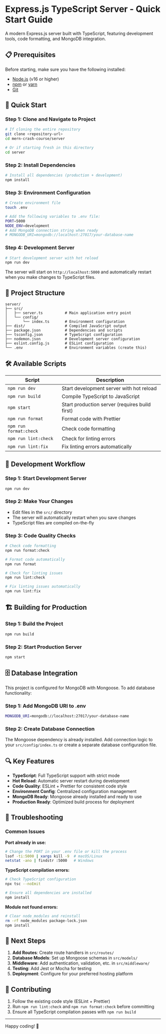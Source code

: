 # Express.js TypeScript Server - Quick Start Guide

A modern Express.js server built with TypeScript, featuring development tools, code formatting, and MongoDB integration.

## 📋 Prerequisites

Before starting, make sure you have the following installed:

- [Node.js](https://nodejs.org/) (v16 or higher)
- [npm](https://www.npmjs.com/) or [yarn](https://yarnpkg.com/)
- [Git](https://git-scm.com/)

## 🚀 Quick Start

### Step 1: Clone and Navigate to Project

```bash
# If cloning the entire repository
git clone <repository-url>
cd mern-crash-course/server

# Or if starting fresh in this directory
cd server
```

### Step 2: Install Dependencies

```bash
# Install all dependencies (production + development)
npm install
```

### Step 3: Environment Configuration

```bash
# Create environment file
touch .env

# Add the following variables to .env file:
PORT=5000
NODE_ENV=development
# Add MongoDB connection string when ready
# MONGODB_URI=mongodb://localhost:27017/your-database-name
```

### Step 4: Development Server

```bash
# Start development server with hot reload
npm run dev
```

The server will start on `http://localhost:5000` and automatically restart when you make changes to TypeScript files.

## 📁 Project Structure

```
server/
├── src/
│   ├── server.ts          # Main application entry point
│   └── config/
│       └── index.ts       # Environment configuration
├── dist/                  # Compiled JavaScript output
├── package.json           # Dependencies and scripts
├── tsconfig.json          # TypeScript configuration
├── nodemon.json           # Development server configuration
├── eslint.config.js       # ESLint configuration
└── .env                   # Environment variables (create this)
```

## 🛠️ Available Scripts

| Script                 | Description                                    |
| ---------------------- | ---------------------------------------------- |
| `npm run dev`          | Start development server with hot reload       |
| `npm run build`        | Compile TypeScript to JavaScript               |
| `npm start`            | Start production server (requires build first) |
| `npm run format`       | Format code with Prettier                      |
| `npm run format:check` | Check code formatting                          |
| `npm run lint:check`   | Check for linting errors                       |
| `npm run lint:fix`     | Fix linting errors automatically               |

## 🔧 Development Workflow

### Step 1: Start Development Server

```bash
npm run dev
```

### Step 2: Make Your Changes

- Edit files in the `src/` directory
- The server will automatically restart when you save changes
- TypeScript files are compiled on-the-fly

### Step 3: Code Quality Checks

```bash
# Check code formatting
npm run format:check

# Format code automatically
npm run format

# Check for linting issues
npm run lint:check

# Fix linting issues automatically
npm run lint:fix
```

## 🏗️ Building for Production

### Step 1: Build the Project

```bash
npm run build
```

### Step 2: Start Production Server

```bash
npm start
```

## 🗄️ Database Integration

This project is configured for MongoDB with Mongoose. To add database functionality:

### Step 1: Add MongoDB URI to .env

```bash
MONGODB_URI=mongodb://localhost:27017/your-database-name
```

### Step 2: Create Database Connection

The Mongoose dependency is already installed. Add connection logic to your `src/config/index.ts` or create a separate database configuration file.

## 🔍 Key Features

- **TypeScript**: Full TypeScript support with strict mode
- **Hot Reload**: Automatic server restart during development
- **Code Quality**: ESLint + Prettier for consistent code style
- **Environment Config**: Centralized configuration management
- **MongoDB Ready**: Mongoose already installed and ready to use
- **Production Ready**: Optimized build process for deployment

## 🐛 Troubleshooting

### Common Issues

**Port already in use:**

```bash
# Change the PORT in your .env file or kill the process
lsof -ti:5000 | xargs kill -9  # macOS/Linux
netstat -ano | findstr :5000   # Windows
```

**TypeScript compilation errors:**

```bash
# Check TypeScript configuration
npx tsc --noEmit

# Ensure all dependencies are installed
npm install
```

**Module not found errors:**

```bash
# Clear node_modules and reinstall
rm -rf node_modules package-lock.json
npm install
```

## 📝 Next Steps

1. **Add Routes**: Create route handlers in `src/routes/`
2. **Database Models**: Set up Mongoose schemas in `src/models/`
3. **Middleware**: Add authentication, validation, etc. in `src/middleware/`
4. **Testing**: Add Jest or Mocha for testing
5. **Deployment**: Configure for your preferred hosting platform

## 🤝 Contributing

1. Follow the existing code style (ESLint + Prettier)
2. Run `npm run lint:check` and `npm run format:check` before committing
3. Ensure all TypeScript compilation passes with `npm run build`

---

Happy coding! 🎉
